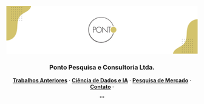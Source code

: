 ![Banner Ponto Pesquisa](banner.png)

<div align="center">
   <div>
      <h3>
         <!-- <a href="https://pontopesquisa.com.br"> -->
            <strong>Ponto Pesquisa e Consultoria Ltda.</strong>
      </h3>
   </div>

   <div>
      <a href="https://www.pontopesquisa.com.br/sobre-n-s"><strong>Trabalhos Anteriores</strong></a> ·
      <a href="https://www.pontopesquisa.com.br"><strong>Ciência de Dados e IA</strong></a> ·
      <a href="https://www.pontopesquisa.com.br/especialidades"><strong>Pesquisa de Mercado</strong></a> ·
      <a href="https://www.pontopesquisa.com.br/contato"><strong>Contato</strong></a> ·
   </div>

   <div>
        <p>
        ""
        </p>
   </div>
</div>